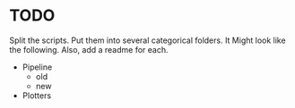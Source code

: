 # TODO
Split the scripts. Put them into several categorical folders. It Might look
like the following. Also, add a readme for each.

- Pipeline
	- old
	- new
- Plotters
